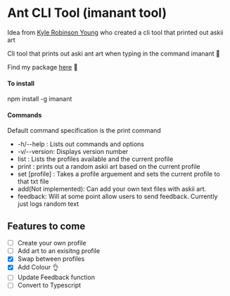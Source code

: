 # Ant CLI Tool (imanant tool)

Idea from [Kyle Robinson Young](https://www.youtube.com/watch?v=C9xGEJ80jjs) who created a cli tool that printed out askii art

Cli tool that prints out aski ant art when typing in the command imanant :ant:

Find my package [here](https://www.npmjs.com/package/imanant) :ant:

#### To install

npm install -g imanant

#### Commands
Default command specification is the print command
-   -h/--help : Lists out commands and options
-   -v/--version: Displays version number
-   list : Lists the profiles available and the current profile
-   print : prints out a random askii art based on the current profile
-   set [profile] : Takes a profile arguement and sets the current profile to that txt file
-   add(Not implemented): Can add your own text files with askii art.
-   feedback: Will at some point allow users to send feedback. Currently just logs random text

## Features to come

-   [ ] Create your own profile
-   [ ] Add art to an exisitng profile
-   [x] Swap between profiles
-   [x] Add Colour :ok_hand:
-   [ ] Update Feedback function
-   [ ] Convert to Typescript
